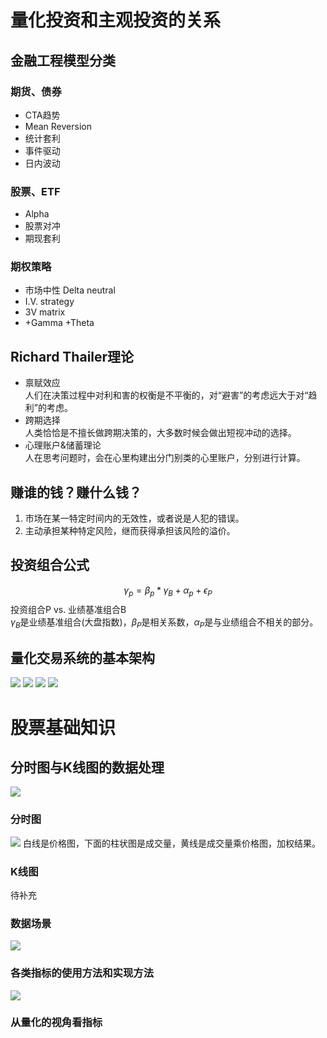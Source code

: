 # 量化投资和主观投资的关系
## 金融工程模型分类
### 期货、债券
* CTA趋势
* Mean Reversion
* 统计套利
* 事件驱动
* 日内波动
### 股票、ETF
* Alpha
* 股票对冲
* 期现套利
### 期权策略
* 市场中性 Delta neutral
* I.V. strategy
* 3V matrix
* +Gamma +Theta
## Richard Thailer理论
* 禀赋效应  
人们在决策过程中对利和害的权衡是不平衡的，对“避害”的考虑远大于对“趋利”的考虑。
* 跨期选择  
人类恰恰是不擅长做跨期决策的，大多数时候会做出短视冲动的选择。
* 心理账户&储蓄理论  
人在思考问题时，会在心里构建出分门别类的心里账户，分别进行计算。
## 赚谁的钱？赚什么钱？
1. 市场在某一特定时间内的无效性，或者说是人犯的错误。
2. 主动承担某种特定风险，继而获得承担该风险的溢价。
## 投资组合公式
$$\gamma_{p} = \beta_{p}*\gamma_{B}+\alpha_{p}+\epsilon_{P}$$
投资组合P vs. 业绩基准组合B  
$\gamma_{B}$是业绩基准组合(大盘指数)，$\beta_{P}$是相关系数，$\alpha_{P}$是与业绩组合不相关的部分。
## 量化交易系统的基本架构
![](交易系统黑箱结构.png)
![](alpha的来源.png)
![](完整的交易系统.png)
![](参考书.png)

# 股票基础知识
## 分时图与K线图的数据处理
![](典型金融产品.png)
### 分时图
![](股票分时图.png)
白线是价格图，下面的柱状图是成交量，黄线是成交量乘价格图，加权结果。
### K线图
待补充
### 数据场景
![](数据场景.png)
### 各类指标的使用方法和实现方法
![](交易决策过程简图.png)
### 从量化的视角看指标
